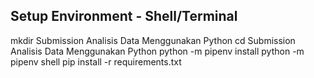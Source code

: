 ## Setup Environment - Shell/Terminal
mkdir Submission Analisis Data Menggunakan Python
cd Submission Analisis Data Menggunakan Python
python -m pipenv install
python -m pipenv shell
pip install -r requirements.txt
